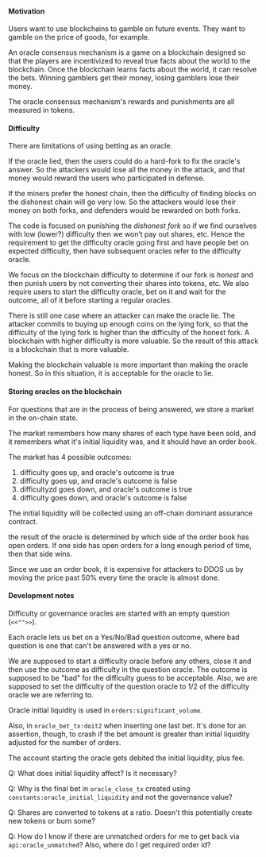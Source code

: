 #### Motivation

Users want to use blockchains to gamble on future events. They want to gamble on the price of goods, for example.

An oracle consensus mechanism is a game on a blockchain designed so that the players are incentivized to reveal true facts about the world to the blockchain. Once the blockchain learns facts about the world, it can resolve the bets. Winning gamblers get their money, losing gamblers lose their money.

The oracle consensus mechanism's rewards and punishments are all measured in tokens.

#### Difficulty

There are limitations of using betting as an oracle.

If the oracle lied, then the users could do a hard-fork to fix the oracle's answer. So the attackers would lose all the money in the attack, and that money would reward the users who participated in defense.

If the miners prefer the honest chain, then the difficulty of finding blocks on the dishonest chain will go very low. So the attackers would lose their money on both forks, and defenders would be rewarded on both forks.

The code is focused on punishing the _dishonest fork_ so if we find ourselves with low (lower?) difficulty then we won’t pay out shares, etc. Hence the requirement to get the difficulty oracle going first and have people bet on expected difficulty, then have subsequent oracles refer to the difficulty oracle.

We focus on the blockchain difficulty to determine if our fork is _honest_ and then punish users by not converting their shares into tokens, etc. We also require users to start the difficulty oracle, bet on it and wait for the outcome, all of it before starting a regular oracles. 

There is still one case where an attacker can make the oracle lie. The attacker commits to buying up enough coins on the lying fork, so that the difficulty of the lying fork is higher than the difficulty of the honest fork. A blockchain with higher difficulty is more valuable. So the result of this attack is a blockchain that is more valuable.

Making the blockchain valuable is more important than making the oracle honest. So in this situation, it is acceptable for the oracle to lie.

#### Storing oracles on the blockchain

For questions that are in the process of being answered, we store a market in the on-chain state.

The market remembers how many shares of each type have been sold, and it remembers what it's initial liquidity was, and it should have an order book.

The market has 4 possible outcomes:

1. difficulty goes up, and oracle's outcome is true
2. difficulty goes up, and oracle's outcome is false
3. difficultyzd goes down, and oracle's outcome is true
4. difficulty goes down, and oracle's outcome is false

The initial liquidity will be collected using an off-chain dominant assurance contract.

the result of the oracle is determined by which side of the order book has open orders. If one side has open orders for a long enough period of time, then that side wins.

Since we use an order book, it is expensive for attackers to DDOS us by moving the price past 50% every time the oracle is almost done.

#### Development notes

Difficulty or governance oracles are started with an empty question (`<<"">>`).

Each oracle lets us bet on a Yes/No/Bad question outcome, where bad question is one that can't be answered with a yes or no.

We are supposed to start a difficulty oracle before any others, close it and then use the outcome as difficulty in the question oracle. The outcome is supposed to be "bad" for the difficulty guess to be acceptable. Also, we are supposed to set the difficulty of the question oracle to 1/2 of the difficulty oracle we are referring to.

Oracle initial liquidity is used in `orders:significant_volume`. 

Also, in `oracle_bet_tx:doit2` when inserting one last bet. It's done for an assertion, though, to crash if the bet amount is greater than initial liquidity adjusted for the number of orders.

The account starting the oracle gets debited the initial liquidity, plus fee. 

Q: What does initial liquidity affect? Is it necessary?

Q: Why is the final bet in `oracle_close_tx` created using `constants:oracle_initial_liquidity` and not the governance value?

Q: Shares are converted to tokens at a ratio. Doesn't this potentially create new tokens or burn some?

Q: How do I know if there are unmatched orders for me to get back via `api:oracle_unmatched`? Also, where do I get required order id?
